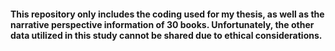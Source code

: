 #### This repository only includes the coding used for my thesis, as well as the narrative perspective information of 30 books. Unfortunately, the other data utilized in this study cannot be shared due to ethical considerations.
